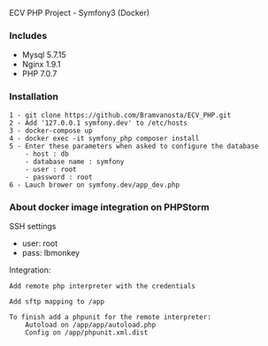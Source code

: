 ECV PHP Project - Symfony3 (Docker)

### Includes
    
- Mysql 5.7.15
- Nginx 1.9.1
- PHP 7.0.7

### Installation
    
    1 - git clone https://github.com/Bramvanosta/ECV_PHP.git
    2 - Add '127.0.0.1 symfony.dev' to /etc/hosts
    3 - docker-compose up
    4 - docker exec -it symfony_php composer install
    5 - Enter these parameters when asked to configure the database
        - host : db
        - database name : symfony
        - user : root
        - password : root
    6 - Lauch brower on symfony.dev/app_dev.php

### About docker image integration on PHPStorm

SSH settings    
  - user: root
  - pass: lbmonkey

Integration:

    Add remote php interpreter with the credentials 

    Add sftp mapping to /app
    
    To finish add a phpunit for the remote interpreter:
        Autoload on /app/app/autoload.php
        Config on /app/phpunit.xml.dist
